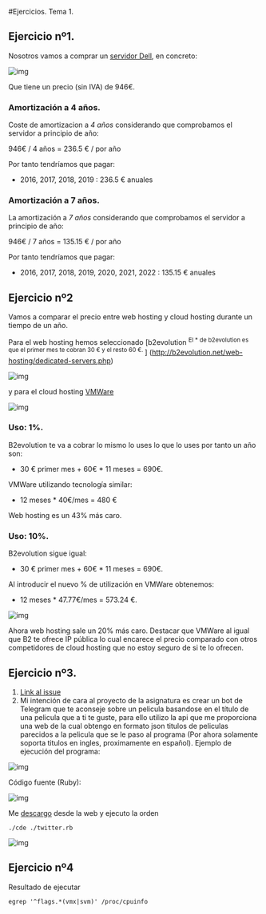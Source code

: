 #Ejercicios. Tema 1.

	
## Ejercicio nº1.


Nosotros vamos a comprar un [servidor Dell](http://www.dell.com/es/empresas/p/poweredge-t430/pd?oc=pet43001x%20-%20offer%20valid%20until%2028.10.2016&model_id=poweredge-t430), en concreto:


![img](https://i.sli.mg/vEsNT8.png)

Que tiene un precio (sin IVA) de 946€. 

### Amortización a 4 años.
Coste de amortizacion a *4 años* considerando que comprobamos el servidor a principio de año:

946€ / 4 años = 236.5 € / por año

Por tanto tendríamos que pagar:

* 2016, 2017, 2018, 2019 : 236.5 € anuales

### Amortización a 7 años.


La amortización a *7 años* considerando que comprobamos el servidor a principio de año:

946€ / 7 años = 135.15 € / por año

Por tanto tendríamos que pagar:
 
* 2016, 2017, 2018, 2019, 2020, 2021, 2022 : 135.15 € anuales

## Ejercicio nº2



Vamos a comparar el precio entre web hosting y cloud hosting durante un tiempo de un año.



Para el web hosting hemos seleccionado [b2evolution <sup>El * de b2evolution es que el primer mes te cobran 30 € y el resto 60 €.
</sup>] (http://b2evolution.net/web-hosting/dedicated-servers.php)

![img](https://i.sli.mg/kL0Y38.png)

y para el cloud hosting [VMWare](http://vcloud.vmware.com/service-offering/pricing-calculator/on-demand)

![img](https://i.sli.mg/FsUS9d.png)


### Uso: 1%.
B2evolution te va a cobrar lo mismo lo uses lo que lo uses por tanto un año son:

* 30 € primer mes + 60€ * 11 meses = 690€.

VMWare utilizando tecnología similar:
*   12 meses * 40€/mes = 480 €

Web hosting es un 43% más caro.

### Uso: 10%.
 
 B2evolution sigue igual: 

* 30 € primer mes + 60€ * 11 meses = 690€.

Al introducir el nuevo % de utilización en VMWare obtenemos:

* 12 meses  * 47.77€/mes = 573.24 €.

![img](https://i.sli.mg/P7v4NX.png)


Ahora web hosting sale un 20% más caro. Destacar que VMWare  al igual que B2 te ofrece IP pública lo cual encarece el precio comparado con otros competidores de cloud hosting que no estoy seguro de si te lo ofrecen.

 

## Ejercicio nº3.


1. [Link al issue](https://github.com/JJ/IV16-17/issues/1#issuecomment-251473646)
2.  Mi intención de cara al proyecto de la asignatura es crear un bot de Telegram que te aconseje sobre un pelicula basandose en el título de una pelicula que a ti te guste, para ello utilizo la api que me proporciona una web de la cual obtengo en formato json titulos de peliculas parecidos a la pelicula que se le paso al programa (Por ahora solamente soporta titulos en ingles, proximamente en español). Ejemplo de ejecución del programa:

![img](https://i.sli.mg/528gh8.png)

Código fuente (Ruby):

![img](https://i.sli.mg/RgxSI6.png)

Me [descargo](http://www.pgbovine.net/cde/manual/) desde la web y ejecuto la orden
```
./cde ./twitter.rb
```

![img](https://i.sli.mg/Ud3coU.png)

## Ejercicio nº4

Resultado de ejecutar
```
egrep '^flags.*(vmx|svm)' /proc/cpuinfo
```



 



